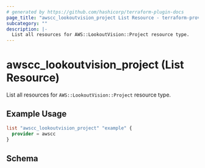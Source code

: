 ```yaml
---
# generated by https://github.com/hashicorp/terraform-plugin-docs
page_title: "awscc_lookoutvision_project List Resource - terraform-provider-awscc"
subcategory: ""
description: |-
  List all resources for AWS::LookoutVision::Project resource type.
---
```


# awscc_lookoutvision_project (List Resource)

List all resources for `AWS::LookoutVision::Project` resource type.

## Example Usage

```terraform
list "awscc_lookoutvision_project" "example" {
  provider = awscc
}
```

<!-- schema generated by tfplugindocs -->
## Schema
